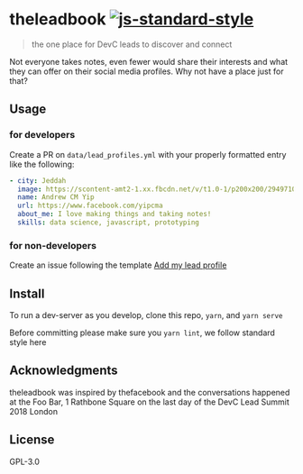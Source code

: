 # theleadbook [![js-standard-style](https://img.shields.io/badge/code%20style-standard-brightgreen.svg)](http://standardjs.com)

> the one place for DevC leads to discover and connect

Not everyone takes notes, even fewer would share their interests and what they can offer on their social media profiles. Why not have a place just for that?

## Usage

### for developers

Create a PR on `data/lead_profiles.yml` with your properly formatted entry like the following:

```yaml
- city: Jeddah
  image: https://scontent-amt2-1.xx.fbcdn.net/v/t1.0-1/p200x200/29497101_10100123320476887_4194831559422902272_n.jpg?_nc_cat=0&oh=bfbb36254355b3dc78701de866e013d2&oe=5BAD0854
  name: Andrew CM Yip
  url: https://www.facebook.com/yipcma
  about_me: I love making things and taking notes!
  skills: data science, javascript, prototyping
```

### for non-developers

Create an issue following the template [Add my lead profile](https://github.com/yipcma/theleadbook/issues/new?template=add-my-lead-profile.md)

## Install

To run a dev-server as you develop, clone this repo, `yarn`, and `yarn serve`

Before committing please make sure you `yarn lint`, we follow standard style here

## Acknowledgments

theleadbook was inspired by thefacebook and the conversations happened at the Foo Bar, 1 Rathbone Square on the last day of the DevC Lead Summit 2018 London

## License

GPL-3.0
